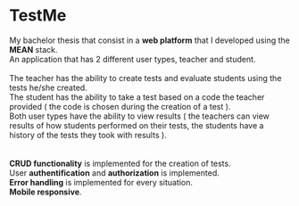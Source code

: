 # TestMe
My bachelor thesis that consist in a <strong>web platform</strong> that I developed using the <strong>MEAN</strong> stack. <br/>
An application that has 2 different user types, teacher and student. <br/><br/>
The teacher has the ability to create tests and evaluate students using the tests he/she created. <br/>
The student has the ability to take a test based on a code the teacher provided ( the code is chosen during the creation of a test ). <br/>
Both user types have the ability to view results ( the teachers can view results of how students performed on their tests, the students have a history of the tests they took with results ). <br/><br/>   
<strong>CRUD functionality</strong> is implemented for the creation of tests. <br/>
User <strong>authentification</strong> and <strong>authorization</strong> is implemented.  <br/>
<strong>Error handling</strong> is implemented for every situation. <br/>
<strong>Mobile responsive</strong>. <br/>
